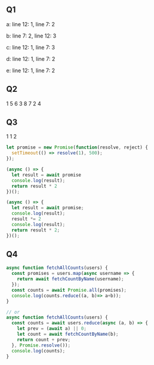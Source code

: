 ## Q1
a: line 12: 1, line 7: 2

b: line 7: 2, line 12: 3

c: line 12: 1, line 7: 3

d: line 12: 1, line 7: 2

e: line 12: 1, line 7: 2

## Q2
1 5 6 3 8 7 2 4

## Q3
1 1 2

```javascript
let promise = new Promise(function(resolve, reject) {
  setTimeout(() => resolve(1), 500);
});

(async () => {
  let result = await promise
  console.log(result);
  return result * 2
})();

(async () => {
  let result = await promise;
  console.log(result);
  result *= 2
  console.log(result);
  return result * 2;
})();

```

## Q4
```javascript
async function fetchAllCounts(users) {
  const promises = users.map(async username => {
    return await fetchCountByName(username);
  });
  const counts = await Promise.all(promises);
  console.log(counts.reduce((a, b)=> a+b));
}

// or
async function fetchAllCounts(users) {
  const counts = await users.reduce(async (a, b) => {
    let prev = (await a) || 0;
    let count = await fetchCountByName(b);
    return count + prev;
  }, Promise.resolve());
  console.log(counts);
}
```